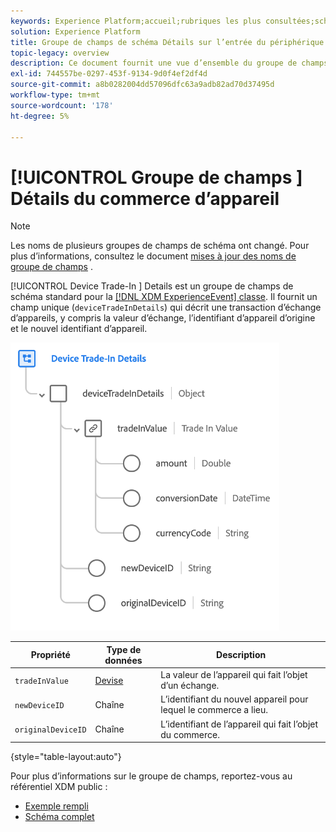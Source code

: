 ```yaml
---
keywords: Experience Platform;accueil;rubriques les plus consultées;schéma;XDM;ExperienceEvent;champs;schémas;schémas;conception de schéma;groupe de champs;groupe de champs;appareil;commerce;échange;échange
solution: Experience Platform
title: Groupe de champs de schéma Détails sur l’entrée du périphérique
topic-legacy: overview
description: Ce document fournit une vue d’ensemble du groupe de champs Détails du commerce d’appareil.
exl-id: 744557be-0297-453f-9134-9d0f4ef2df4d
source-git-commit: a8b0282004dd57096dfc63a9adb82ad70d37495d
workflow-type: tm+mt
source-wordcount: '178'
ht-degree: 5%

---
```


# [!UICONTROL Groupe de champs ] Détails du commerce d’appareil

>[!NOTE]
>
>Les noms de plusieurs groupes de champs de schéma ont changé. Pour plus d’informations, consultez le document [mises à jour des noms de groupe de champs](../name-updates.md) .

[!UICONTROL Device Trade-In ] Details est un groupe de champs de schéma standard pour la  [[!DNL XDM ExperienceEvent] classe](../../classes/experienceevent.md). Il fournit un champ unique (`deviceTradeInDetails`) qui décrit une transaction d’échange d’appareils, y compris la valeur d’échange, l’identifiant d’appareil d’origine et le nouvel identifiant d’appareil.

![Structure Détails de l’entrée de l’appareil](../../images/field-groups/device-trade-in-details.png)

| Propriété | Type de données | Description |
| --- | --- | --- |
| `tradeInValue` | [Devise](../../data-types/currency.md) | La valeur de l’appareil qui fait l’objet d’un échange. |
| `newDeviceID` | Chaîne | L’identifiant du nouvel appareil pour lequel le commerce a lieu. |
| `originalDeviceID` | Chaîne | L’identifiant de l’appareil qui fait l’objet du commerce. |

{style=&quot;table-layout:auto&quot;}

Pour plus d’informations sur le groupe de champs, reportez-vous au référentiel XDM public :

* [Exemple rempli](https://github.com/adobe/xdm/blob/master/components/fieldgroups/experience-event/industry-verticals/experienceevent-device-trade-in-details.example.1.json)
* [Schéma complet](https://github.com/adobe/xdm/blob/master/components/fieldgroups/experience-event/industry-verticals/experienceevent-device-trade-in-details.schema.json)
